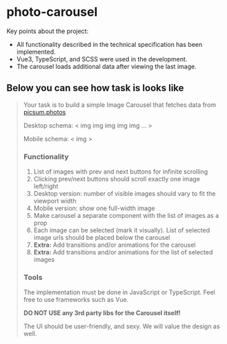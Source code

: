 # photo-carousel

Key points about the project:

- All functionality described in the technical specification has been implemented.
- Vue3, TypeScript, and SCSS were used in the development.
- The carousel loads additional data after viewing the last image.

## Below you can see how task is looks like

> Your task is to build a simple Image Carousel that fetches data from [picsum.photos](https://picsum.photos/#list-images)
> 
> Desktop schema: < img img img img img ... >
> 
> Mobile schema: < img >
> 
> ### Functionality
> 
> 1. List of images with prev and next buttons for infinite scrolling
> 2. Clicking prev/next buttons should scroll exactly one image left/right
> 3. Desktop version: number of visible images should vary to fit the viewport width
> 4. Mobile version: show one full-width image
> 5. Make carousel a separate component with the list of images as a prop
> 6. Each image can be selected (mark it visually). List of selected image urls should be placed below the carousel
> 7. **Extra:** Add transitions and/or animations for the carousel
> 8. **Extra:** Add transitions and/or animations for the list of selected images
> 
> ### Tools
> 
> The implementation must be done in JavaScript or TypeScript. Feel free to use frameworks such as Vue.
> 
> **DO NOT USE any 3rd party libs for the Carousel itself!**
> 
> The UI should be user-friendly, and sexy. We will value the design as well.
